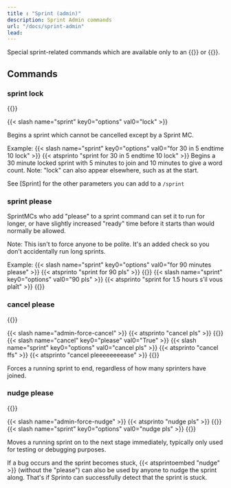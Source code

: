 ```yaml
---
title : "Sprint (admin)"
description: Sprint Admin commands
url: "/docs/sprint-admin"
lead: 
---
```


Special sprint-related commands which are available only to an {{<tag-admin>}} or {{<tag-mc>}}.

## Commands

### sprint lock
{{<tag-mc>}}

{{< slash name="sprint" key0="options" val0="lock" >}} 

Begins a sprint which cannot be cancelled except by a Sprint MC. 

Example:
{{< slash name="sprint" key0="options" val0="for 30 in 5 endtime 10 lock" >}} 
{{< atsprinto "sprint for 30 in 5 endtime 10 lock" >}} 
Begins a 30 minute locked sprint with 5 minutes to join and 10 minutes to give a word count. Note: "lock" can also appear elsewhere, such as at the start.

See [Sprint] for the other parameters you can add to a `/sprint` 

### sprint please

SprintMCs who add "please" to a sprint command can set it to run for longer, or have slightly increased "ready" time before it starts than would normally be allowed.

Note: This isn't to force anyone to be polite. It's an added check so you don't accidentally run long sprints.

Example:
{{< slash name="sprint" key0="options" val0="for 90 minutes please" >}} 
{{< atsprinto "sprint for 90 pls" >}} 
{{<alts>}}
{{< slash name="sprint" key0="options" val0="90 pls" >}} 
{{< atsprinto "sprint for 1.5 hours s’il vous plaît" >}} 
{{</alts>}}

### cancel please
{{<tag-mc>}}

{{< slash name="admin-force-cancel" >}} 
{{< atsprinto "cancel pls" >}} 
{{<alts>}}
{{< slash name="cancel" key0="please" val0="True" >}} 
{{< slash name="sprint" key0="options" val0="cancel pls" >}} 
{{< atsprinto "cancel ffs" >}} 
{{< atsprinto "cancel pleeeeeeeease" >}} 
{{</alts>}}

Forces a running sprint to end, regardless of how many sprinters have joined.

### nudge please
{{<tag-mc>}}

{{< slash name="admin-force-nudge" >}} 
{{< atsprinto "nudge pls" >}} 
{{<alts>}}
{{< slash name="sprint" key0="options" val0="nudge pls" >}} 
{{</alts>}}

Moves a running sprint on to the next stage immediately, typically only used for testing or debugging purposes.

If a bug occurs and the sprint becomes stuck, {{< atsprintoembed "nudge" >}} (without the "please") can also be used by anyone to nudge the sprint along. That's if Sprinto can successfully detect that the sprint is stuck.

<!--

| `/admin-forget-user 123456789` or `@sprinto forgetuser 123456789` | (MC) Stops a user 123456789 getting pinged at the start of sprints, as if they had typed `/forgetme` themselves. Replace `123456789` with the ID of the Discord user. If you can't see their user id, you might have to turn on "Developer Mode" in Discord settings, then "Copy ID" will appear when you right click the user. You can also use their user name (with no `@`), if they haven't left the server. Use `/admin-forget-all-users` or `@sprinto forget_all_users` (A) to forget all users. |
| `@sprinto pinguser <user> <number>` | (MC) Turn pings on for a user, like if they typed `/pingme`. Replace `<number>` with the number of sprints. Default is 3. For "never" use 0. For always, use 1000. |
-->